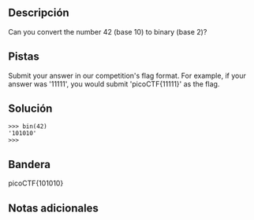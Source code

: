 ## Descripción

Can you convert the number 42 (base 10) to binary (base 2)?

## Pistas

Submit your answer in our competition's flag format. For example, if your answer was '11111', you would submit 'picoCTF{11111}' as the flag.

## Solución

```python()
>>> bin(42)
'101010'
>>> 

```

## Bandera
picoCTF{101010}

## Notas adicionales

